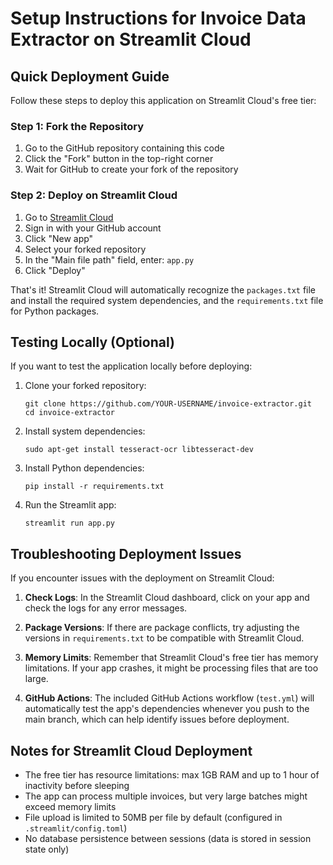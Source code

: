 # Setup Instructions for Invoice Data Extractor on Streamlit Cloud

## Quick Deployment Guide

Follow these steps to deploy this application on Streamlit Cloud's free tier:

### Step 1: Fork the Repository

1. Go to the GitHub repository containing this code
2. Click the "Fork" button in the top-right corner
3. Wait for GitHub to create your fork of the repository

### Step 2: Deploy on Streamlit Cloud

1. Go to [Streamlit Cloud](https://streamlit.io/cloud)
2. Sign in with your GitHub account
3. Click "New app"
4. Select your forked repository
5. In the "Main file path" field, enter: `app.py`
6. Click "Deploy"

That's it! Streamlit Cloud will automatically recognize the `packages.txt` file and install the required system dependencies, and the `requirements.txt` file for Python packages.

## Testing Locally (Optional)

If you want to test the application locally before deploying:

1. Clone your forked repository:
   ```
   git clone https://github.com/YOUR-USERNAME/invoice-extractor.git
   cd invoice-extractor
   ```

2. Install system dependencies:
   ```
   sudo apt-get install tesseract-ocr libtesseract-dev
   ```

3. Install Python dependencies:
   ```
   pip install -r requirements.txt
   ```

4. Run the Streamlit app:
   ```
   streamlit run app.py
   ```

## Troubleshooting Deployment Issues

If you encounter issues with the deployment on Streamlit Cloud:

1. **Check Logs**: In the Streamlit Cloud dashboard, click on your app and check the logs for any error messages.

2. **Package Versions**: If there are package conflicts, try adjusting the versions in `requirements.txt` to be compatible with Streamlit Cloud.

3. **Memory Limits**: Remember that Streamlit Cloud's free tier has memory limitations. If your app crashes, it might be processing files that are too large.

4. **GitHub Actions**: The included GitHub Actions workflow (`test.yml`) will automatically test the app's dependencies whenever you push to the main branch, which can help identify issues before deployment.

## Notes for Streamlit Cloud Deployment

- The free tier has resource limitations: max 1GB RAM and up to 1 hour of inactivity before sleeping
- The app can process multiple invoices, but very large batches might exceed memory limits
- File upload is limited to 50MB per file by default (configured in `.streamlit/config.toml`)
- No database persistence between sessions (data is stored in session state only)